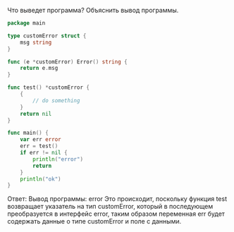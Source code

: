 Что выведет программа? Объяснить вывод программы.

```go
package main

type customError struct {
	msg string
}

func (e *customError) Error() string {
	return e.msg
}

func test() *customError {
	{
		// do something
	}
	return nil
}

func main() {
	var err error
	err = test()
	if err != nil {
		println("error")
		return
	}
	println("ok")
}

```
Ответ:
Вывод программы: error
Это происходит, поскольку функция test возвращает указатель на тип customError, который в последующем
преобразуется в интерфейс error, таким образом переменная err будет содержать данные о типе customError 
и <nil> поле с данными.
